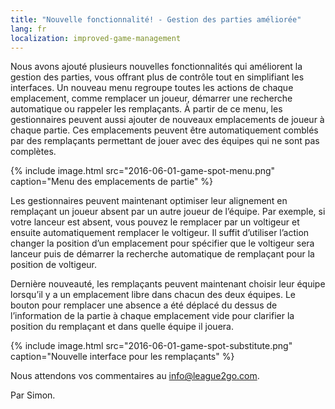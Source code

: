 ```yaml
---
title: "Nouvelle fonctionnalité! - Gestion des parties améliorée"
lang: fr
localization: improved-game-management
---
```

Nous avons ajouté plusieurs nouvelles fonctionnalités qui améliorent la gestion des parties, vous offrant plus de contrôle tout en simplifiant les interfaces. Un nouveau menu regroupe toutes les actions de chaque emplacement, comme remplacer un joueur, démarrer une recherche automatique ou rappeler les remplaçants. À partir de ce menu, les gestionnaires peuvent aussi ajouter de nouveaux emplacements de joueur à chaque partie. Ces emplacements peuvent être automatiquement comblés par des remplaçants permettant de jouer avec des équipes qui ne sont pas complètes.

{% include image.html src="2016-06-01-game-spot-menu.png" caption="Menu des emplacements de partie" %}

Les gestionnaires peuvent maintenant optimiser leur alignement en remplaçant un joueur absent par un autre joueur de l’équipe. Par exemple, si votre lanceur est absent, vous pouvez le remplacer par un voltigeur et ensuite automatiquement remplacer le voltigeur. Il suffit d’utiliser l’action changer la position d’un emplacement pour spécifier que le voltigeur sera lanceur puis de démarrer la recherche automatique de remplaçant pour la position de voltigeur.

Dernière nouveauté, les remplaçants peuvent maintenant choisir leur équipe lorsqu’il y a un emplacement libre dans chacun des deux équipes. Le bouton pour remplacer une absence a été déplacé du dessus de l’information de la partie à chaque emplacement vide pour clarifier la position du remplaçant et dans quelle équipe il jouera.

{% include image.html src="2016-06-01-game-spot-substitute.png" caption="Nouvelle interface pour les remplaçants" %}

Nous attendons vos commentaires au [info@league2go.com](mailto:info@league2go.com).

Par Simon.
